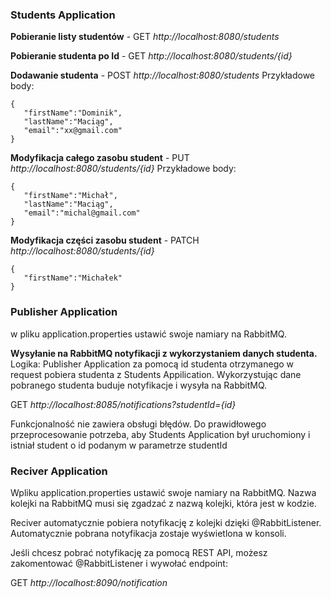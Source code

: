### Students Application
**Pobieranie listy studentów** - GET *http://localhost:8080/students*

**Pobieranie studenta po Id**  - GET *http://localhost:8080/students/{id}*

**Dodawanie studenta**         - POST *http://localhost:8080/students*
Przykładowe body:
```
{
   "firstName":"Dominik",
   "lastName":"Maciąg",
   "email":"xx@gmail.com"
}
```
**Modyfikacja całego zasobu student** - PUT *http://localhost:8080/students/{id}*
Przykładowe body:
```
{
   "firstName":"Michał",
   "lastName":"Maciąg",
   "email":"michal@gmail.com"
}
```

**Modyfikacja części zasobu student** - PATCH  *http://localhost:8080/students/{id}*
```
{
   "firstName":"Michałek"
}
```

### Publisher Application

w pliku application.properties ustawić swoje namiary na RabbitMQ.

**Wysyłanie na RabbitMQ notyfikacji z wykorzystaniem danych studenta.**
Logika:
Publisher Application za pomocą id studenta otrzymanego w request pobiera studenta z Students Appilication.
Wykorzystując dane pobranego studenta buduje notyfikacje i wysyła na RabbitMQ.

GET *http://localhost:8085/notifications?studentId={id}*


Funkcjonalność nie zawiera obsługi błędów.
Do prawidłowego przeprocesowanie potrzeba, aby Students Application był uruchomiony i istniał student o id podanym w parametrze studentId


### Reciver Application
Wpliku application.properties ustawić swoje namiary na RabbitMQ.
Nazwa kolejki na RabbitMQ musi się zgadzać z nazwą kolejki, która jest w kodzie.

Reciver automatycznie pobiera notyfikację z kolejki dzięki @RabbitListener.
Automatycznie pobrana notyfikacja zostaje wyświetlona w konsoli.

Jeśli chcesz pobrać notyfikację za pomocą REST API, możesz zakomentować @RabbitListener i wywołać endpoint:

GET *http://localhost:8090/notification*


